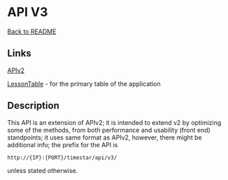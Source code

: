 # API V3

[Back to README](/README.md)

## Links

[APIv2](../v2/APIv2.md)

[LessonTable](./LessonTable.md) - for the primary table of the application

## Description

This API is an extension of APIv2; it is intended to extend v2 by optimizing some of the methods, from both performance
and usability (front end) standpoints; it uses same format as APIv2, however, there might be additional info;
the prefix for the API is

    http://{IP}:{PORT}/timestar/api/v3/
    
unless stated otherwise.
